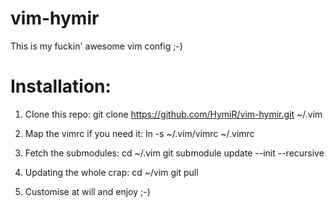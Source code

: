 vim-hymir
=========

This is my fuckin' awesome vim config ;-)

Installation:
=============

1. Clone this repo:
	git clone https://github.com/HymiR/vim-hymir.git ~/.vim

2. Map the vimrc if you need it:
	ln -s ~/.vim/vimrc ~/.vimrc

3. Fetch the submodules:
	cd ~/.vim
	git submodule update --init --recursive

4. Updating the whole crap:
	cd ~/vim
	git pull

5. Customise at will and enjoy ;-)
